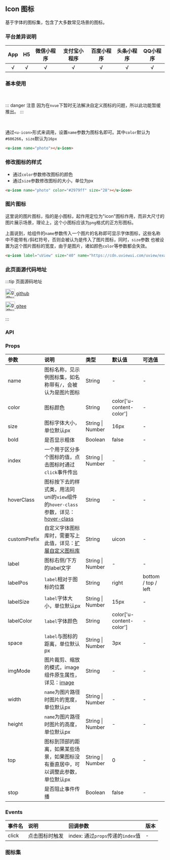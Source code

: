 ## Icon 图标 <to-api/>

<demo-model url="/pages/componentsA/icon/icon"></demo-model>


基于字体的图标集，包含了大多数常见场景的图标。

### 平台差异说明

|App|H5	|微信小程序	|支付宝小程序		|百度小程序	|头条小程序	|QQ小程序	|
|:-:|:-:|:-:		|:-:			|:-:		|:-:		|:-:		|
|√	|√	|√			|√				|√			|√			|√			|

### 基本使用

<br>

::: danger 注意
因为在`nvue`下暂时无法解决自定义图标的问题，所以此功能暂缓推出。
:::

<br>

通过`<u-icon>`形式来调用，设置`name`参数为图标名即可。其中`color`默认为`#606266`，`size`默认为`16px`

```html
<u-icon name="photo"></u-icon>
```

### 修改图标的样式

- 通过`color`参数修改图标的颜色
- 通过`size`参数修改图标的大小，单位为px

```html
<u-icon name="photo" color="#2979ff" size="28"></u-icon>
```

### 图片图标

这里说的图片图标，指的是小图标，起作用定位为"icon"图标作用，而非大尺寸的图片展示场景，理论上，这个小图标应该为`png`格式的正方形图标。

上面说到，给组件的`name`参数传入一个图片的名称即可显示字体图标，这些名称中不能带有`/`斜杠符号，否则会被认为是传入了图片图标，同时，`size`参数
也被设置为这个图片图标的宽度，由于是图片，诸如颜色`color`等参数都会失效。

```html
<u-icon label="uView" size="40" name="https://cdn.uviewui.com/uview/example/button.png"></u-icon>
```

### 此页面源代码地址

:::tip 页面源码地址
<br/>

<a href="https://github.com/umicro/uView2.0/blob/master/pages/componentsA/icon/icon.nvue" target="_blank" style="display: flex;align-items: center">
   <img height="30" src="https://vkceyugu.cdn.bspapp.com/VKCEYUGU-8f7e1d02-dcb1-46ba-90db-ae32fea44f22/4b2bf3e5-68ad-4a15-b0d1-00b7a5246eab.png" title="github" width="30"/>&nbsp;github
</a>

<a href="https://gitee.com/umicro/uView2.0/blob/master/pages/componentsA/icon/icon.nvue" target="_blank" style="display: flex;align-items: center;margin-top: 10px">
   <img height="30" src="https://vkceyugu.cdn.bspapp.com/VKCEYUGU-8f7e1d02-dcb1-46ba-90db-ae32fea44f22/0d0bc2dc-64e3-4ea1-a641-9c23d198e36d.png" title="github" width="30"/>&nbsp;gitee
</a>

<br/>
:::


### API

### Props

| 参数			| 说明																													| 类型					|  默认值					|  可选值				|
|:-				|:-																														|:-						|:-							|:-						|
| name			| 图标名称，见示例图标集，如名称带有`/`，会被认为是图片图标																	| String				| -							| -						|
| color			| 图标颜色																												| String				| color['u-content-color']	| -						|
| size			| 图标字体大小，单位默认px																									| String &#124; Number	| 16px						| -						|
| bold			| 是否显示粗体																											| Boolean				| false						| -						|
| index			| 一个用于区分多个图标的值，点击图标时通过`click`事件传出																		| String &#124; Number	| -							| -						|
| hoverClass	| 图标按下去的样式类，用法同uni的`view`组件的`hover-class`参数，详见：[hover-class](https://uniapp.dcloud.io/component/view)	| String				| -							| -						|
| customPrefix	| 自定义字体图标库时，需要写上此值，详见：[扩展自定义图标库](https://www.uviewui.com/guide/customIcon.html)					| String				| uicon						| -						|
| label			| 图标右侧/下方的label文字																								| String &#124; Number	| -							| -						|
| labelPos		| `label`相对于图标的位置																									| String				| right						| bottom / top / left	|
| labelSize		| `label`字体大小，单位默认px																								| String &#124; Number	| 15px						| -						|
| labelColor	| `label`字体颜色																										| String				| color['u-content-color']	| -						|
| space			| `label`与图标的距离，单位默认px																							| String &#124; Number	| 3px						| -						|
| imgMode		| 图片裁剪、缩放的模式，image组件原生属性，详见：[image](https://uniapp.dcloud.io/component/image?id=image)					| String				| -							| -						|
| width			| `name`为图片路径时图片的宽度，单位默认px																					| String &#124; Number	| -							| -						|
| height		| `name`为图片路径时图片的高度，单位默认px																					| String &#124; Number	| -							| -						|
| top			| 图标到顶部的距离，如果某些场景，如果图标没有垂直居中，可以调整此参数，单位默认px												| String &#124; Number	| 0							| -						|
| stop			| 是否阻止事件传播																										| Boolean				| false						| -						|

### Events

|事件名	|说明			|回调参数							|版本	|
|:-		|:-				|:-									|:-		|
|click	|点击图标时触发	|index: 通过`props`传递的`index`值	|-		|

### 图标集

<icon />

